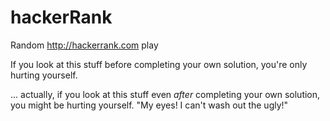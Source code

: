 # hackerRank
Random http://hackerrank.com play

If you look at this stuff before completing your own solution, you're only hurting yourself.

... actually, if you look at this stuff even _after_ completing your own solution, you might be hurting yourself.
"My eyes! I can't wash out the ugly!"
